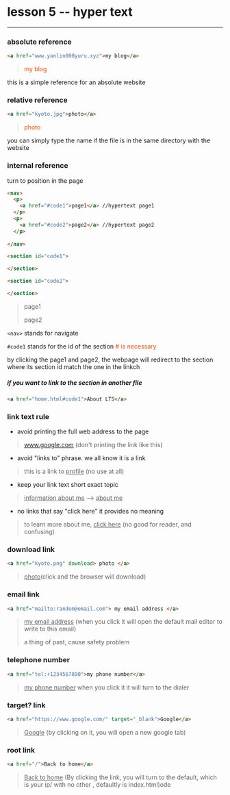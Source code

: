 # lesson 5 -- hyper text

---



### absolute reference

```html
<a href="www.yanlin000yuru.xyz">my blog</a>
```

><font color='OrangeRed'>my blog</font>

this is a simple reference for an absolute website



### relative reference

```html
<a href="kyoto.jpg">photo</a>
```

>   <font color='OrangeRed'>photo</font>

you can simply type the name if the file is in the same directory with the website



### internal reference

turn to position in the page

```html
<nav> 
  <p>
    <a href="#code1">page1</a> //hypertext page1
  </p>
  <p>
    <a href="#code2">page2</a> //hypertext page2
  </p>
  
</nav>

<section id="code1">

</section>

<section id="code2">

</section>
```

>page1
>
>page2

`<nav>` stands for navigate

`#code1` stands for the id of the section <font color='OrangeRed'># is necessary</font>

 by clicking the page1 and page2, the webpage will redirect to the section where its section id match the one in the linkch



##### if you want to link to the section in another file

```html
<a href="home.html#code1">About LTS</a>
```



### link text rule

*   avoid printing the full web address to the page

>   <u>www.google.com</u> (don't printing the link like this)

*   avoid "links to" phrase. we all know it is a link

>   this is a link to <u>profile</u> (no use at all)

*   keep your link text short exact topic

><u>information about me</u> --> <u>about me</u>

*   no links that say "click here" it provides no meaning

>to learn more about me, <u>click here</u> (no good for reader, and confusing)



### download link

```html
<a href="kyoto.png" download> photo </a>
```

>   <u>photo</u>(click and the browser will download)



### email link

```html
<a href="mailto:random@email.com"> my email address </a>
```

>   <u>my email address</u> (when you click it will open the default mail editor to write to this email)
>
>   a thing of past, cause safety problem



### telephone number

```html
<a href="tel:+1234567890">my phone number</a>
```

>   <u>my phone number</u> when you click it it will turn to the dialer



### target? link

```html
<a href="https://www.google.com/" target="_blank">Google</a>
```

>   <u>Google</u>  (by clicking on it, you will open a new google tab)



### root link

```html
<a href="/">Back to home</a>
```

><u>Back to home</u> (By clicking the link, you will turn to the default, which is your ip/ with no other , defaultly is index.html)ode
